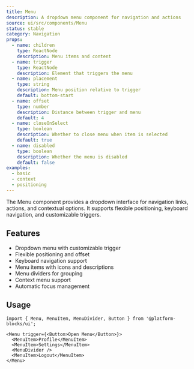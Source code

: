 ```yaml
---
title: Menu
description: A dropdown menu component for navigation and actions
source: ui/src/components/Menu
status: stable
category: Navigation
props:
  - name: children
    type: ReactNode
    description: Menu items and content
  - name: trigger
    type: ReactNode
    description: Element that triggers the menu
  - name: placement
    type: string
    description: Menu position relative to trigger
    default: bottom-start
  - name: offset
    type: number
    description: Distance between trigger and menu
    default: 4
  - name: closeOnSelect
    type: boolean
    description: Whether to close menu when item is selected
    default: true
  - name: disabled
    type: boolean
    description: Whether the menu is disabled
    default: false
examples:
  - basic
  - context
  - positioning
---
```


The Menu component provides a dropdown interface for navigation links, actions, and contextual options. It supports flexible positioning, keyboard navigation, and customizable triggers.

## Features

- Dropdown menu with customizable trigger
- Flexible positioning and offset
- Keyboard navigation support
- Menu items with icons and descriptions
- Menu dividers for grouping
- Context menu support
- Automatic focus management

## Usage

```tsx
import { Menu, MenuItem, MenuDivider, Button } from '@platform-blocks/ui';

<Menu trigger={<Button>Open Menu</Button>}>
  <MenuItem>Profile</MenuItem>
  <MenuItem>Settings</MenuItem>
  <MenuDivider />
  <MenuItem>Logout</MenuItem>
</Menu>
```
